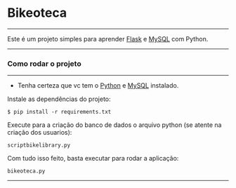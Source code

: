 # Bikeoteca
___
Este é um projeto simples para aprender <a href="https://flask.palletsprojects.com/en/2.1.x/">Flask</a> e <a href="https://www.mysql.com/">MySQL</a> com Python.
___
### Como rodar o projeto
___
- Tenha certeza que vc tem o <a href="https://www.python.org/downloads/">Python</a> e <a href="https://dev.mysql.com/downloads/installer/">MySQL</a> instalado.

Instale as dependências do projeto: 
```
$ pip install -r requirements.txt
```

Execute para a criação do banco de dados o arquivo python (se atente na criação dos usuarios):
```
scriptbikelibrary.py
```

Com tudo isso feito, basta executar para rodar a aplicação:
```
bikeoteca.py
```
___
